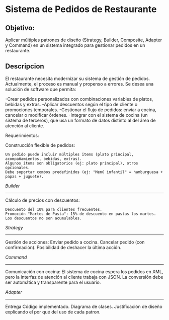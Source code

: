 # Sistema de Pedidos de Restaurante

## Objetivo:
Aplicar múltiples patrones de diseño (Strategy, Builder, Composite, Adapter y Command) en un sistema integrado para gestionar pedidos en un restaurante.

## Descripcion
El restaurante necesita modernizar su sistema de gestión de pedidos. 
Actualmente, el proceso es manual y propenso a errores.
Se desea una solución de software que permita:

-Crear pedidos personalizados con combinaciones variables de platos, bebidas y extras.
-Aplicar descuentos según el tipo de cliente o promociones temporales.
-Gestionar el flujo de pedidos: enviar a cocina, cancelar o modificar órdenes.
-Integrar con el sistema de cocina (un sistema de terceros), que usa un formato de datos distinto al del área de atención al cliente.

Requerimientos:

Construcción flexible de pedidos:

	Un pedido puede incluir múltiples items (plato principal, acompañamientos, bebidas, extras).
	Algunos items son obligatorios (ej: plato principal), otros opcionales.
	Debe soportar combos predefinidos (ej: "Menú infantil" = hamburguesa + papas + juguete).

_Builder_

---

Cálculo de precios con descuentos:

	Descuento del 10% para clientes frecuentes.
	Promoción "Martes de Pasta": 15% de descuento en pastas los martes.
	Los descuentos no son acumulables.

_Strategy_

---

Gestión de acciones:
	Enviar pedido a cocina.
	Cancelar pedido (con confirmación).
	Posibilidad de deshacer la última acción.

_Command_

---

Comunicación con cocina:
	El sistema de cocina espera los pedidos en XML, pero la interfaz de atención al cliente trabaja con JSON.
	La conversión debe ser automática y transparente para el usuario.

_Adapter_

---

Entrega
	Código implementado.
	Diagrama de clases.
	Justificación de diseño explicando el por qué del uso de cada patron.
